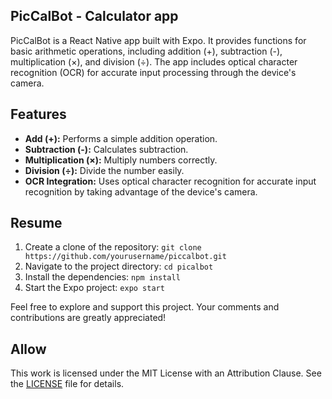 ## PicCalBot - Calculator app

PicCalBot is a React Native app built with Expo. It provides functions for basic arithmetic operations, including addition (+), subtraction (-), multiplication (×), and division (÷). The app includes optical character recognition (OCR) for accurate input processing through the device's camera.

## Features

- **Add (+):** Performs a simple addition operation.
- **Subtraction (-):** Calculates subtraction.
- **Multiplication (×):** Multiply numbers correctly.
- **Division (÷):** Divide the number easily.
- **OCR Integration:** Uses optical character recognition for accurate input recognition by taking advantage of the device's camera.

## Resume

1. Create a clone of the repository: `git clone https://github.com/yourusername/piccalbot.git`
2. Navigate to the project directory: `cd picalbot`
3. Install the dependencies: `npm install`
4. Start the Expo project: `expo start`

Feel free to explore and support this project. Your comments and contributions are greatly appreciated!

## Allow

This work is licensed under the MIT License with an Attribution Clause. See the [LICENSE](LICENSE) file for details.
